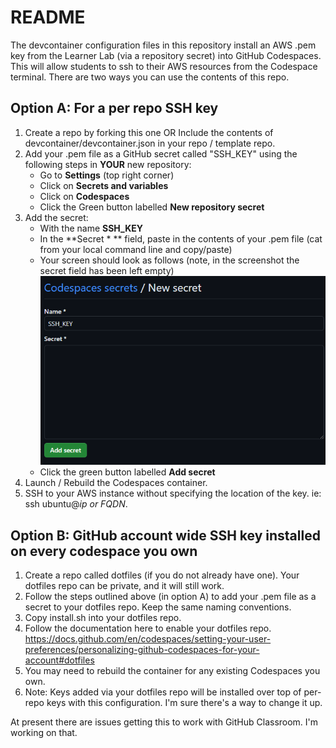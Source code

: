 # README
The devcontainer configuration files in this repository install an AWS .pem key from the Learner Lab (via a repository secret) into GitHub Codespaces. This will allow students to ssh to their AWS resources from the Codespace terminal. There are two ways you can use the contents of this repo. 

## Option A: For a per repo SSH key

1. Create a repo by forking this one OR Include the contents of devcontainer/devcontainer.json in your repo / template repo.
2. Add your .pem file as a GitHub secret called "SSH_KEY" using the following steps in **YOUR** new repository:
    - Go to **Settings** (top right corner)
    - Click on **Secrets and variables**
    - Click on **Codespaces**
    - Click the Green button labelled **New repository secret**
3. Add the secret:
    - With the name **SSH_KEY**
    - In the **Secret * ** field, paste in the contents of your .pem file (cat from your local command line and copy/paste)
    - Your screen should look as follows (note, in the screenshot the secret field has been left empty)
    ![](.doc/new-secret.png)
    - Click the green button labelled **Add secret**
4. Launch / Rebuild the Codespaces container.
5. SSH to your AWS instance without specifying the location of the key. ie: ssh ubuntu@*ip or FQDN*.

## Option B: GitHub account wide SSH key installed on every codespace you own

1. Create a repo called dotfiles (if you do not already have one). Your dotfiles repo can be private, and it will still work.
2. Follow the steps outlined above (in option A) to add your .pem file as a secret to your dotfiles repo. Keep the same naming conventions.
3. Copy install.sh into your dotfiles repo.
4. Follow the documentation here to enable your dotfiles repo. https://docs.github.com/en/codespaces/setting-your-user-preferences/personalizing-github-codespaces-for-your-account#dotfiles
5. You may need to rebuild the container for any existing Codespaces you own.
6. Note: Keys added via your dotfiles repo will be installed over top of per-repo keys with this configuration. I'm sure there's a way to change it up.

At present there are issues getting this to work with GitHub Classroom. I'm working on that.
